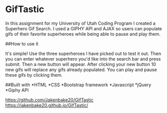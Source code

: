 # GifTastic

In this assignment for my University of Utah Coding Program I created a Superhero Gif Search.
I used a GIPHY API and AJAX so users can populate gifs of their favorite superheroes while being able to pause and play them.

##How to use it

It's simple! Use the three superheroes I have picked out to test it out. Then you can enter whatever superhero you'd like into the search bar and press submit. Then a new button will appear. After clicking your new button 10 new gifs will replace any gifs already populated. You can play and pause these gifs by clicking them.

##Built with 
*HTML
*CSS
*Bootstrap framework
*Javascript
*jQuery
*Giphy API

https://github.com/Jakenbake20/GifTastic
https://jakenbake20.github.io/GifTastic/
